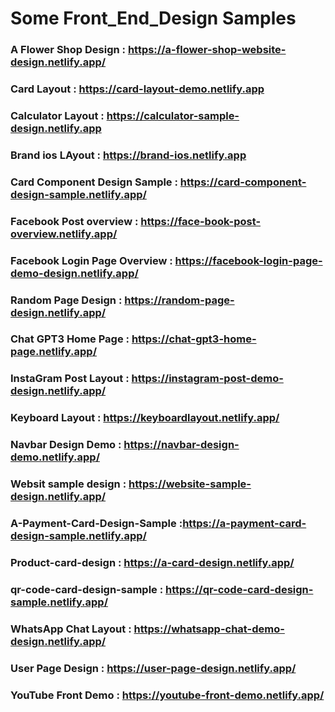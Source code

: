 # Some Front_End_Design Samples

### A Flower Shop Design : https://a-flower-shop-website-design.netlify.app/
### Card Layout : https://card-layout-demo.netlify.app
### Calculator Layout : https://calculator-sample-design.netlify.app
### Brand ios LAyout  : https://brand-ios.netlify.app
### Card Component Design Sample : https://card-component-design-sample.netlify.app/
### Facebook Post overview : https://face-book-post-overview.netlify.app/
### Facebook Login Page Overview : https://facebook-login-page-demo-design.netlify.app/
### Random Page Design : https://random-page-design.netlify.app/
### Chat GPT3 Home Page : https://chat-gpt3-home-page.netlify.app/
### InstaGram Post Layout : https://instagram-post-demo-design.netlify.app/
### Keyboard Layout : https://keyboardlayout.netlify.app/
### Navbar Design Demo : https://navbar-design-demo.netlify.app/
### Websit sample design : https://website-sample-design.netlify.app/
### A-Payment-Card-Design-Sample :https://a-payment-card-design-sample.netlify.app/
### Product-card-design : https://a-card-design.netlify.app/
###  qr-code-card-design-sample : https://qr-code-card-design-sample.netlify.app/
### WhatsApp Chat Layout : https://whatsapp-chat-demo-design.netlify.app/
### User Page Design : https://user-page-design.netlify.app/
### YouTube Front Demo : https://youtube-front-demo.netlify.app/

